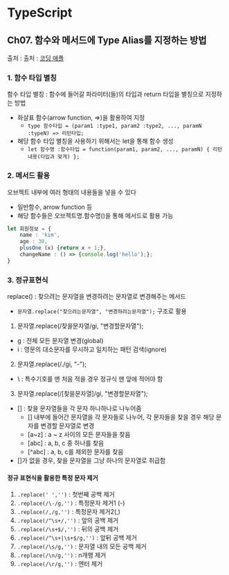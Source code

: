 # TypeScript
## Ch07. 함수와 메서드에 Type Alias를 지정하는 방법
출처 : 출처 : [코딩 애플](https://codingapple.com/course/typescript-crash-course/)

### 1. 함수 타입 별칭
함수 타입 별칭 : 함수에 들어갈 파라미터(들)의 타입과 return 타입을 별칭으로 지정하는 방법
- 화살표 함수(arrow function, =>)을 활용하여 지정
    - `type 함수타입 = (param1 :type1, param2 :type2, ..., paramN :typeN) => 리턴타입;`
- 해당 함수 타입 별칭을 사용하기 위해서는 let을 통해 함수 생성
    - `let 함수명 :함수타입 = function(param1, param2, ..., paramN) { 리턴 내용(타입과 맞게) };`

### 2. 메서드 활용
오브젝트 내부에 여러 형태의 내용들을 넣을 수 있다
- 일반함수, arrow function 등
- 해당 함수들은 오브젝트명.함수명()을 통해 메서드로 활용 가능

```typescript
let 회원정보 = {
    name : 'kim',
    age : 30,
    plusOne (x) {return x + 1;},
    changeName : () => {console.log('hello');};
}
```

### 3. 정규표현식
replace() : 찾으려는 문자열을 변경하려는 문자열로 변경해주는 메서드
- `문자열.replace("찾으려는문자열", "변경하려는문자열");` 구조로 활용

1. 문자열.replace(/찾을문자열/gi, "변경할문자열");
- g : 전체 모든 문자열 변경(global)
- i : 영문의 대소문자를 무시하고 일치하는 패턴 검색(ignore)
2. 문자열.replace(/\./gi, "-");
- \ : 특수기호를 맨 처음 적을 경우 정규식 맨 앞에 적어야 함
3. 문자열.replace(/[찾을문자열]/gi, "변경할문자열");
- [] : 찾을 문자열들을 각 문자 하나하나로 나누어줌
    - [] 내부에 들어간 문자열을 각 문자들로 나누어, 각 문자들을 찾을 경우 해당 문자를 변경할 문자열로 변경
    - [a~z] : a ~ z 사이의 모든 문자들을 찾음
    - [abc] : a, b, c 중 하나를 찾음
    - [^abc] : a, b, c를 제외한 문자를 찾음
- []가 없을 경우, 찾을 문자열을 그냥 하나의 문자열로 취급함

#### 정규 표현식을 활용한 특정 문자 제거
1. `.replace(' ','')` : 첫번째 공백 제거
2. `.replace(/\-/g,'')` : 특정문자 제거1 (-)
3. `.replace(/,/g,'')` : 특정문자 제거2(,) 
4. `.replace(/^\s+/,'')` : 앞의 공백 제거
5. `.replace(/\s+$/,'')` : 뒤의 공백 제거
6. `.replace(/^\s+|\s+$/g,'')` : 앞뒤 공백 제거
7. `.replace(/\s/g,'')` : 문자열 내의 모든 공백 제거
8. `.replace(/\n/g,'')` : n개행 제거
9. `.replace(/\r/g,'')` : 엔터 제거



 
